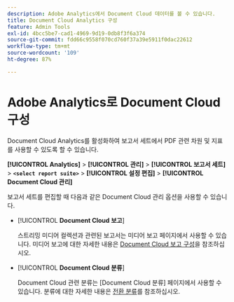 ```yaml
---
description: Adobe Analytics에서 Document Cloud 데이터를 볼 수 있습니다.
title: Document Cloud Analytics 구성
feature: Admin Tools
exl-id: 4bcc5be7-cad1-4969-9d19-0db8f3f6a374
source-git-commit: fdd66c9558f070cd760f37a39e5911f0dac22612
workflow-type: tm+mt
source-wordcount: '109'
ht-degree: 87%

---
```


# Adobe Analytics로 Document Cloud 구성

Document Cloud Analytics를 활성화하여 보고서 세트에서 PDF 관련 차원 및 지표를 사용할 수 있도록 할 수 있습니다.

**[!UICONTROL Analytics]** > **[!UICONTROL 관리]** > **[!UICONTROL 보고서 세트]** > **`<select report suite>`** > **[!UICONTROL 설정 편집]** > **[!UICONTROL Document Cloud 관리]**

보고서 세트를 편집할 때 다음과 같은 Document Cloud 관리 옵션을 사용할 수 있습니다.

* [!UICONTROL **Document Cloud 보고**]

  스트리밍 미디어 컬렉션과 관련된 보고서는 미디어 보고 페이지에서 사용할 수 있습니다. 미디어 보고에 대한 자세한 내용은 [Document Cloud 보고 구성](/help/admin/admin/c-manage-report-suites/c-edit-report-suites/document-cloud-config.md)을 참조하십시오.

* [!UICONTROL **Document Cloud 분류**]

  Document Cloud 관련 분류는 [Document Cloud 분류] 페이지에서 사용할 수 있습니다. 분류에 대한 자세한 내용은 [전환 분류](/help/admin/admin/c-manage-report-suites/c-edit-report-suites/conversion-var-admin/conversion-classifications.md)를 참조하십시오.
